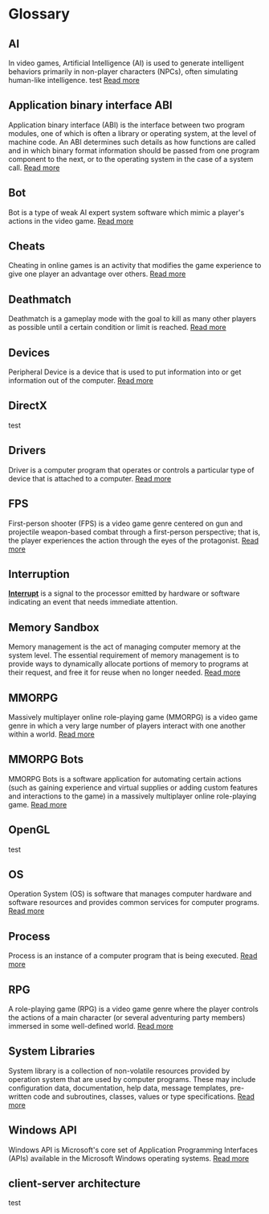 # Glossary

## AI

In video games, Artificial Intelligence (AI) is used to generate intelligent behaviors primarily in non-player characters (NPCs), often simulating human-like intelligence.
test <a href="https://en.wikipedia.org/wiki/Artificial_intelligence_%28video_games%29">Read more</a>

## Application binary interface ABI

Application binary interface (ABI) is the interface between two program modules, one of which is often a library or operating system, at the level of machine code. An ABI determines such details as how functions are called and in which binary format information should be passed from one program component to the next, or to the operating system in the case of a system call. <a href="https://en.wikipedia.org/wiki/Application_binary_interface">Read more</a>

## Bot

Bot is a type of weak AI expert system software which mimic a player's actions in the video game. <a href="https://en.wikipedia.org/wiki/Video_game_bot">Read more</a>

## Cheats

Cheating in online games is an activity that modifies the game experience to give one player an advantage over others. <a href="https://en.wikipedia.org/wiki/Cheating_in_online_games">Read more</a>

## Deathmatch

Deathmatch is a gameplay mode with the goal to kill as many other players as possible until a certain condition or limit is reached. <a href="https://en.wikipedia.org/wiki/Deathmatch">Read more</a>

## Devices

Peripheral Device is a device that is used to put information into or get information out of the computer. <a href="https://en.wikipedia.org/wiki/Peripheral">Read more</a>

## DirectX

test

## Drivers

Driver is a computer program that operates or controls a particular type of device that is attached to a computer. <a href="https://en.wikipedia.org/wiki/Device_driver">Read more</a>

## FPS

First-person shooter (FPS) is a video game genre centered on gun and projectile weapon-based combat through a first-person perspective; that is, the player experiences the action through the eyes of the protagonist. <a href="https://en.wikipedia.org/wiki/First-person_shooter">Read more</a>

## Interruption

[**Interrupt**](https://en.wikipedia.org/wiki/Interrupt) is a signal to the processor emitted by hardware or software indicating an event that needs immediate attention.

## Memory Sandbox

Memory management is the act of managing computer memory at the system level. The essential requirement of memory management is to provide ways to dynamically allocate portions of memory to programs at their request, and free it for reuse when no longer needed. <a href="http://duartes.org/gustavo/blog/post/anatomy-of-a-program-in-memory">Read more</a>

## MMORPG

Massively multiplayer online role-playing game (MMORPG) is a video game genre in which a very large number of players interact with one another within a world. <a href="https://en.wikipedia.org/wiki/Massively_multiplayer_online_role-playing_game">Read more</a>

## MMORPG Bots

MMORPG Bots is a software application for automating certain actions (such as gaining experience and virtual supplies or adding custom features and interactions to the game) in a massively multiplayer online role-playing game. <a href="https://en.wikipedia.org/wiki/MMORPG_bots">Read more</a>

## OpenGL

test

## OS

Operation System (OS) is software that manages computer hardware and software resources and provides common services for computer programs. <a href="https://en.wikipedia.org/wiki/Operating_system">Read more</a>

## Process

Process is an instance of a computer program that is being executed. <a href="https://en.wikipedia.org/wiki/Process_%28computing%29">Read more</a>

## RPG

A role-playing game (RPG) is a video game genre where the player controls the actions of a main character (or several adventuring party members) immersed in some well-defined world. <a href="https://en.wikipedia.org/wiki/Role-playing_video_game">Read more</a>

## System Libraries

System library is a collection of non-volatile resources provided by operation system that are used by computer programs. These may include configuration data, documentation, help data, message templates, pre-written code and subroutines, classes, values or type specifications. <a href="https://en.wikipedia.org/wiki/Library_(computing)">Read more</a>

## Windows API

Windows API is Microsoft's core set of Application Programming Interfaces (APIs) available in the Microsoft Windows operating systems. <a href="https://en.wikipedia.org/wiki/Windows_API">Read more</a>

## client-server architecture

test